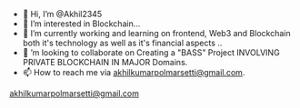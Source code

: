 - 👋 Hi, I’m @Akhil2345
- 👀 I’m interested in Blockchain...
- 🌱 I’m currently working and learning on frontend, Web3 and Blockchain
both it's technology as well as it's financial aspects ..
- 💞️ ’m looking to collaborate on Creating a "BASS" Project INVOLVING PRIVATE BLOCKCHAIN 
IN MAJOR Domains.
- 📫 How to reach me via akhilkumarpolmarsetti@gmail.com.

<!Do reach me if you are also trying to implement something in the Blockchain industry.---
Akhil2345/Akhil2345 is a ✨ special ✨ repository because its `README.md` (this file) appears on your GitHub profile.
You can click the Preview link to take a look at your changes.
--->
akhilkumarpolmarsetti@gmail.com
